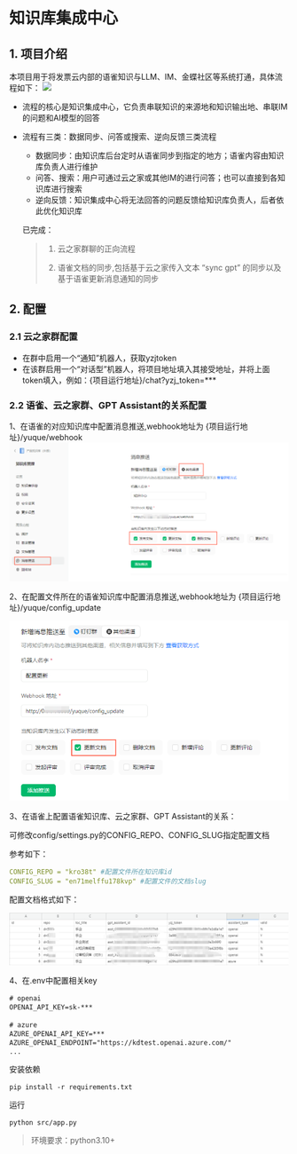 # 知识库集成中心

## 1. 项目介绍

本项目用于将发票云内部的语雀知识与LLM、IM、金蝶社区等系统打通，具体流程如下：
![](https://cdn.nlark.com/yuque/0/2023/jpeg/22742461/1703663222819-9ec4b434-698e-46a8-a7f6-c1c3c3c6caf3.jpeg)

- 流程的核心是知识集成中心，它负责串联知识的来源地和知识输出地、串联IM的问题和AI模型的回答
- 流程有三类：数据同步、问答或搜索、逆向反馈三类流程
  - 数据同步：由知识库后台定时从语雀同步到指定的地方；语雀内容由知识库负责人进行维护
  - 问答、搜索：用户可通过云之家或其他IM的进行问答；也可以直接到各知识库进行搜索
  - 逆向反馈：知识集成中心将无法回答的问题反馈给知识库负责人，后者依此优化知识库
  
  
  
  已完成：
  
  > 1. 云之家群聊的正向流程
  > 
  > 2. 语雀文档的同步,包括基于云之家传入文本 “sync gpt” 的同步以及基于语雀更新消息通知的同步

## 2. 配置
### 2.1 云之家群配置
- 在群中启用一个“通知”机器人，获取yzjtoken
- 在该群启用一个“对话型”机器人，将项目地址填入其接受地址，并将上面token填入，例如：{项目运行地址}/chat?yzj_token=***
### 2.2 语雀、云之家群、GPT Assistant的关系配置

1、在语雀的对应知识库中配置消息推送,webhook地址为 {项目运行地址}/yuque/webhook![](./docs/语雀消息推送配置.png)

2、在配置文件所在的语雀知识库中配置消息推送,webhook地址为 {项目运行地址}/yuque/config_update

![](./docs/关系配置推送设置.png)

3、在语雀上配置语雀知识库、云之家群、GPT Assistant的关系：

可修改config/settings.py的CONFIG_REPO、CONFIG_SLUG指定配置文档

参考如下：

```yaml
CONFIG_REPO = "kro38t" #配置文件所在知识库id
CONFIG_SLUG = "en71melffu178kvp" #配置文件的文档slug
```

配置文档格式如下：

![image-20240311163648095](./docs/关系配置.png)

4、在.env中配置相关key

```editorconfig
# openai
OPENAI_API_KEY=sk-***

# azure
AZURE_OPENAI_API_KEY=***
AZURE_OPENAI_ENDPOINT="https://kdtest.openai.azure.com/"
...
```

安装依赖

```shell
pip install -r requirements.txt
```

运行

```shell
python src/app.py
```

> 环境要求：python3.10+
